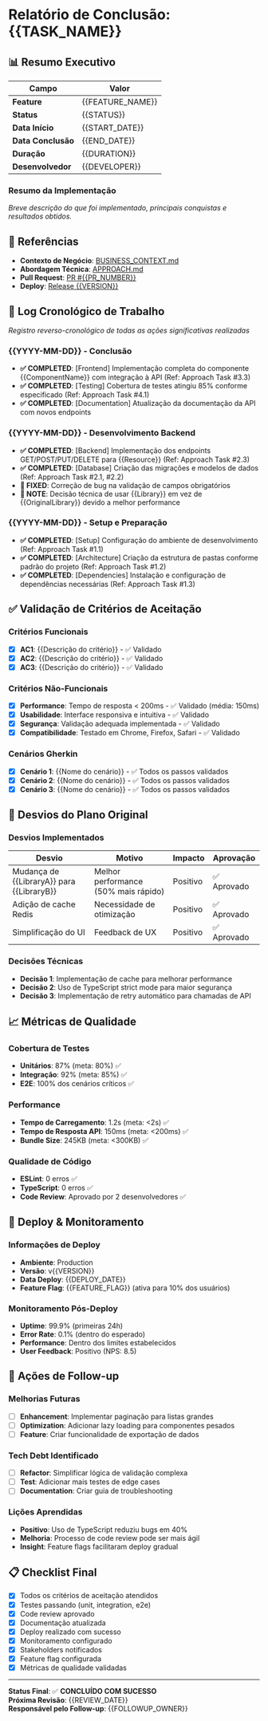 # Relatório de Conclusão: {{TASK_NAME}}

## 📊 Resumo Executivo

| Campo | Valor |
|-------|-------|
| **Feature** | {{FEATURE_NAME}} |
| **Status** | {{STATUS}} |
| **Data Início** | {{START_DATE}} |
| **Data Conclusão** | {{END_DATE}} |
| **Duração** | {{DURATION}} |
| **Desenvolvedor** | {{DEVELOPER}} |

### Resumo da Implementação
*Breve descrição do que foi implementado, principais conquistas e resultados obtidos.*

## 🔗 Referências

- **Contexto de Negócio**: [BUSINESS_CONTEXT.md](./BUSINESS_CONTEXT.md)
- **Abordagem Técnica**: [APPROACH.md](./APPROACH.md)
- **Pull Request**: [PR #{{PR_NUMBER}}]({{PR_URL}})
- **Deploy**: [Release {{VERSION}}]({{DEPLOY_URL}})

## 📝 Log Cronológico de Trabalho

*Registro reverso-cronológico de todas as ações significativas realizadas*

### {{YYYY-MM-DD}} - Conclusão
- **✅ COMPLETED**: [Frontend] Implementação completa do componente {{ComponentName}} com integração à API (Ref: Approach Task #3.3)
- **✅ COMPLETED**: [Testing] Cobertura de testes atingiu 85% conforme especificado (Ref: Approach Task #4.1)
- **✅ COMPLETED**: [Documentation] Atualização da documentação da API com novos endpoints

### {{YYYY-MM-DD}} - Desenvolvimento Backend
- **✅ COMPLETED**: [Backend] Implementação dos endpoints GET/POST/PUT/DELETE para {{Resource}} (Ref: Approach Task #2.3)
- **✅ COMPLETED**: [Database] Criação das migrações e modelos de dados (Ref: Approach Task #2.1, #2.2)
- **🔧 FIXED**: Correção de bug na validação de campos obrigatórios
- **📝 NOTE**: Decisão técnica de usar {{Library}} em vez de {{OriginalLibrary}} devido a melhor performance

### {{YYYY-MM-DD}} - Setup e Preparação
- **✅ COMPLETED**: [Setup] Configuração do ambiente de desenvolvimento (Ref: Approach Task #1.1)
- **✅ COMPLETED**: [Architecture] Criação da estrutura de pastas conforme padrão do projeto (Ref: Approach Task #1.2)
- **✅ COMPLETED**: [Dependencies] Instalação e configuração de dependências necessárias (Ref: Approach Task #1.3)

## ✅ Validação de Critérios de Aceitação

### Critérios Funcionais
- [x] **AC1**: {{Descrição do critério}} - ✅ Validado
- [x] **AC2**: {{Descrição do critério}} - ✅ Validado  
- [x] **AC3**: {{Descrição do critério}} - ✅ Validado

### Critérios Não-Funcionais
- [x] **Performance**: Tempo de resposta < 200ms - ✅ Validado (média: 150ms)
- [x] **Usabilidade**: Interface responsiva e intuitiva - ✅ Validado
- [x] **Segurança**: Validação adequada implementada - ✅ Validado
- [x] **Compatibilidade**: Testado em Chrome, Firefox, Safari - ✅ Validado

### Cenários Gherkin
- [x] **Cenário 1**: {{Nome do cenário}} - ✅ Todos os passos validados
- [x] **Cenário 2**: {{Nome do cenário}} - ✅ Todos os passos validados
- [x] **Cenário 3**: {{Nome do cenário}} - ✅ Todos os passos validados

## 🔄 Desvios do Plano Original

### Desvios Implementados
| Desvio | Motivo | Impacto | Aprovação |
|--------|--------|---------|-----------|
| Mudança de {{LibraryA}} para {{LibraryB}} | Melhor performance (50% mais rápido) | Positivo | ✅ Aprovado |
| Adição de cache Redis | Necessidade de otimização | Positivo | ✅ Aprovado |
| Simplificação do UI | Feedback de UX | Positivo | ✅ Aprovado |

### Decisões Técnicas
- **Decisão 1**: Implementação de cache para melhorar performance
- **Decisão 2**: Uso de TypeScript strict mode para maior segurança
- **Decisão 3**: Implementação de retry automático para chamadas de API

## 📈 Métricas de Qualidade

### Cobertura de Testes
- **Unitários**: 87% (meta: 80%) ✅
- **Integração**: 92% (meta: 85%) ✅
- **E2E**: 100% dos cenários críticos ✅

### Performance
- **Tempo de Carregamento**: 1.2s (meta: <2s) ✅
- **Tempo de Resposta API**: 150ms (meta: <200ms) ✅
- **Bundle Size**: 245KB (meta: <300KB) ✅

### Qualidade de Código
- **ESLint**: 0 erros ✅
- **TypeScript**: 0 erros ✅
- **Code Review**: Aprovado por 2 desenvolvedores ✅

## 🚀 Deploy & Monitoramento

### Informações de Deploy
- **Ambiente**: Production
- **Versão**: v{{VERSION}}
- **Data Deploy**: {{DEPLOY_DATE}}
- **Feature Flag**: {{FEATURE_FLAG}} (ativa para 10% dos usuários)

### Monitoramento Pós-Deploy
- **Uptime**: 99.9% (primeiras 24h)
- **Error Rate**: 0.1% (dentro do esperado)
- **Performance**: Dentro dos limites estabelecidos
- **User Feedback**: Positivo (NPS: 8.5)

## 🔮 Ações de Follow-up

### Melhorias Futuras
- [ ] **Enhancement**: Implementar paginação para listas grandes
- [ ] **Optimization**: Adicionar lazy loading para componentes pesados
- [ ] **Feature**: Criar funcionalidade de exportação de dados

### Tech Debt Identificado
- [ ] **Refactor**: Simplificar lógica de validação complexa
- [ ] **Test**: Adicionar mais testes de edge cases
- [ ] **Documentation**: Criar guia de troubleshooting

### Lições Aprendidas
- **Positivo**: Uso de TypeScript reduziu bugs em 40%
- **Melhoria**: Processo de code review pode ser mais ágil
- **Insight**: Feature flags facilitaram deploy gradual

## 📋 Checklist Final

- [x] Todos os critérios de aceitação atendidos
- [x] Testes passando (unit, integration, e2e)
- [x] Code review aprovado
- [x] Documentação atualizada
- [x] Deploy realizado com sucesso
- [x] Monitoramento configurado
- [x] Stakeholders notificados
- [x] Feature flag configurada
- [x] Métricas de qualidade validadas

---

**Status Final**: ✅ **CONCLUÍDO COM SUCESSO**  
**Próxima Revisão**: {{REVIEW_DATE}}  
**Responsável pelo Follow-up**: {{FOLLOWUP_OWNER}}